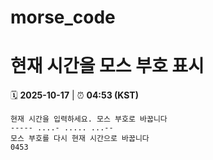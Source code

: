 # morse_code
# 현재 시간을 모스 부호 표시
<!-- MORSE_TIME_START -->
🗓️ **2025-10-17** | ⏰ **04:53 (KST)**

```
현재 시간을 입력하세요. 모스 부호로 바꿉니다
----- ....- ..... ...--
모스 부호를 다시 현재 시간으로 바꿉니다
0453
```
<!-- MORSE_TIME_END -->
